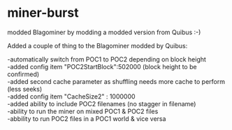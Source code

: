 # miner-burst
modded Blagominer by modding a modded version from Quibus :-)

Added a couple of thing to the Blagominer modded by Quibus:

-automatically switch from POC1 to POC2 depending on block height<BR>
-added config item "POC2StartBlock":502000 (block height to be confirmed)<BR>
-added second cache parameter as shuffling needs more cache to perform (less seeks)<BR>
-added config item "CacheSize2" : 1000000<BR>
-added ability to include POC2 filenames (no stagger in filename)<BR>
-ability to run the miner on mixed POC1 & POC2 files<BR>
-abbility to run POC2 files in a POC1 world & vice versa<BR>
